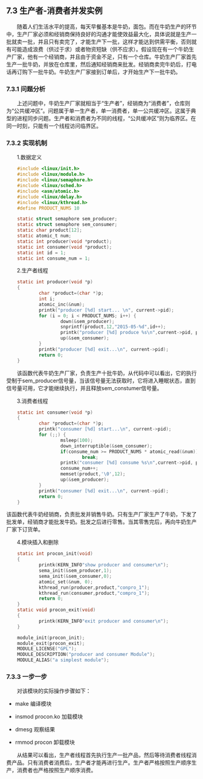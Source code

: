 ## 7.3 生产者-消费者并发实例

  随着人们生活水平的提高，每天早餐基本是牛奶，面包。而在牛奶生产的环节中，生产厂家必须和经销商保持良好的沟通才能使效益最大化，具体说就是生产一批就卖一批，并且只有卖完了，才能生产下一批，这样才能达到供需平衡，否则就有可能造成浪费（供过于求）或者物资短缺（供不应求）。假设现在有一个牛奶生产厂家，他有一个经销商，并且由于资金不足，只有一个仓库。牛奶生产厂家首先生产一批牛奶，并放在仓库里，然后通知经销商来批发。经销商卖完牛奶后，打电话再订购下一批牛奶。牛奶生产厂家接到订单后，才开始生产下一批牛奶。

### 7.3.1 问题分析

  上述问题中，牛奶生产厂家就相当于“生产者”，经销商为“消费者”，仓库则为“公共缓冲区”。问题属于单一生产者，单一消费者，单一公共缓冲区。这属于典型的进程同步问题。生产者和消费者为不同的线程，“公共缓冲区“则为临界区。在同一时刻，只能有一个线程访问临界区。

### 7.3.2 实现机制

  1.数据定义

```c
    #include <linux/init.h>
    #include <linux/module.h>
    #include <linux/semaphore.h>
    #include <linux/sched.h>
    #include <asm/atomic.h>
    #include <linux/delay.h>
    #include <linux/kthread.h>
    #define PRODUCT_NUMS 10

    static struct semaphore sem_producer;
    static struct semaphore sem_consumer;
    static char product[12];
    static atomic_t num;
    static int producer(void *product);
    static int consumer(void *product);
    static int id = 1;
    static int consume_num = 1;
```

  2.生产者线程

```c
    static int producer(void *p)
    {
            char *product=(char *)p;
            int i;
            atomic_inc(&num);
            printk("producer [%d] start... \n", current->pid);
            for (i = 0; i < PRODUCT_NUMS; i++) {
                    down(&sem_producer);
                    snprintf(product,12,"2015-05-%d",id++);
                    printk("producer [%d] produce %s\n",current->pid, product);
                    up(&sem_consumer);
            }
            printk("producer [%d] exit...\n", current->pid);
            return 0;
    }
```

  该函数代表牛奶生产厂家，负责生产十批牛奶，从代码中可以看出，它的执行受制于sem\_producer信号量，当该信号量无法获取时，它将进入睡眠状态，直到信号量可用，它才能继续执行，并且释放sem\_constumer信号量。

  3.消费者线程

```c
    static int consumer(void *p)
    {
            char *product=(char *)p;
            printk("consumer [%d] start...\n", current->pid);
            for (;;) {
                    msleep(100);
                    down_interruptible(&sem_consumer);
                    if(consume_num >= PRODUCT_NUMS * atomic_read(&num))
                            break;
                    printk("consumer [%d] consume %s\n",current->pid, product);
                    consume_num++;
                    memset(product,'\0',12);
                    up(&sem_producer);
            }
            printk("consumer [%d] exit...\n", current->pid);
            return 0;
    }
```

该函数代表牛奶经销商，负责批发并销售牛奶。只有生产厂家生产了牛奶，下发了批发单，经销商才能批发牛奶。批发之后进行零售。当其零售完后，再向牛奶生产厂家下订货单。

  4.模块插入和删除

```c
    static int procon_init(void)
    {
            printk(KERN_INFO"show producer and consumer\n");
            sema_init(&sem_producer,1);
            sema_init(&sem_consumer,0);
            atomic_set(&num, 0);
            kthread_run(producer,product,"conpro_1");
            kthread_run(consumer,product,"compro_1");
            return 0;
    }
    static void procon_exit(void)
    {
            printk(KERN_INFO"exit producer and consumer\n");
    }

    module_init(procon_init);
    module_exit(procon_exit);
    MODULE_LICENSE("GPL");
    MODULE_DESCRIPTION("producer and consumer Module");
    MODULE_ALIAS("a simplest module");
```

### 7.3.3 一步一步

  对该模块的实际操作步骤如下：

* make 编译模块

* insmod procon.ko 加载模块

* dmesg 观察结果

* rmmod procon 卸载模块

  从结果可以看出，生产者线程首先执行生产一批产品，然后等待消费者线程消费产品。只有消费者消费后，生产者才能再进行生产。生产者严格按照生产顺序生产，消费者也严格按照生产顺序消费。

